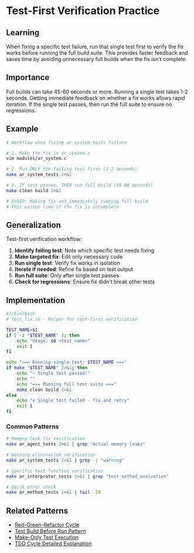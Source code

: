 # Test-First Verification Practice

## Learning
When fixing a specific test failure, run that single test first to verify the fix works before running the full build suite. This provides faster feedback and saves time by avoiding unnecessary full builds when the fix isn't complete.

## Importance
Full builds can take 45-60 seconds or more. Running a single test takes 1-2 seconds. Getting immediate feedback on whether a fix works allows rapid iteration. If the single test passes, then run the full suite to ensure no regressions.

## Example
```bash
# Workflow when fixing ar_system_tests failure

# 1. Make the fix in ar_system.c
vim modules/ar_system.c

# 2. Run ONLY the failing test first (1-2 seconds)
make ar_system_tests 2>&1

# 3. If test passes, THEN run full build (45-60 seconds)
make clean build 2>&1

# AVOID: Making fix and immediately running full build
# This wastes time if the fix is incomplete
```

## Generalization
Test-first verification workflow:
1. **Identify failing test**: Note which specific test needs fixing
2. **Make targeted fix**: Edit only necessary code
3. **Run single test**: Verify fix works in isolation
4. **Iterate if needed**: Refine fix based on test output
5. **Run full suite**: Only after single test passes
6. **Check for regressions**: Ensure fix didn't break other tests

## Implementation
```bash
#!/bin/bash
# test_fix.sh - Helper for test-first verification

TEST_NAME=$1
if [ -z "$TEST_NAME" ]; then
    echo "Usage: $0 <test_name>"
    exit 1
fi

echo "=== Running single test: $TEST_NAME ==="
if make "$TEST_NAME" 2>&1; then
    echo "✓ Single test passed!"
    echo ""
    echo "=== Running full test suite ==="
    make clean build 2>&1
else
    echo "✗ Single test failed - fix and retry"
    exit 1
fi
```

### Common Patterns
```bash
# Memory leak fix verification
make ar_agent_tests 2>&1 | grep "Actual memory leaks"

# Warning elimination verification  
make ar_system_tests 2>&1 | grep -i "warning"

# Specific test function verification
make ar_interpreter_tests 2>&1 | grep "test_method_evaluation"

# Quick error check
make ar_method_tests 2>&1 | tail -20
```

## Related Patterns
- [Red-Green-Refactor Cycle](red-green-refactor-cycle.md)
- [Test Build Before Run Pattern](test-build-before-run-pattern.md)
- [Make-Only Test Execution](make-only-test-execution.md)
- [TDD Cycle Detailed Explanation](tdd-cycle-detailed-explanation.md)